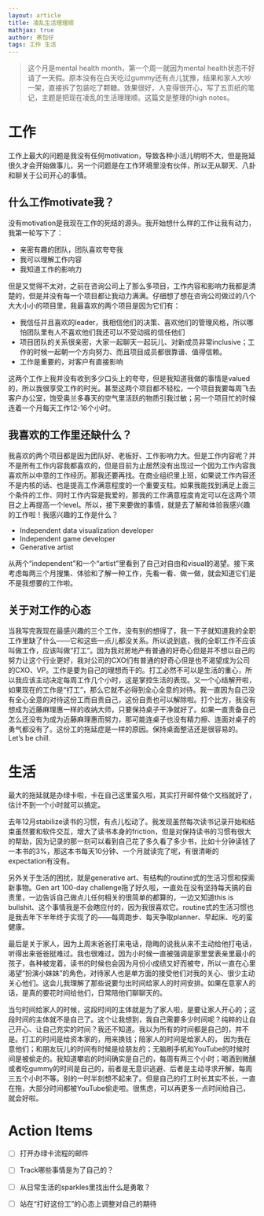 ```yaml
---
layout: article
title: 凌乱生活理理顺
mathjax: true
author: 茶包仔
tags: 工作 生活
---
```

> 这个月是mental health month，第一个周一就因为mental health状态不好请了一天假。原本没有在白天吃过gummy还有点儿犹豫，结果和家人大吵一架，直接拆了包装吃了颗糖。效果很好，人变得很开心，写了五页纸的笔记，主题是把现在凌乱的生活理理顺。这篇文是整理的high notes。

<!--more-->
# 工作

工作上最大的问题是我没有任何motivation，导致各种小活儿明明不大，但是拖延很久才会开始做事儿，另一个问题是在工作环境里没有伙伴，所以无从聊天、八卦和聊关于公司开心的事情。

## 什么工作motivate我？

没有motivation是我现在工作的死结的源头。我开始想什么样的工作让我有动力，我第一轮写下了：

- 亲密有趣的团队，团队喜欢夸夸我
- 我可以理解工作内容
- 我知道工作的影响力

但是又觉得不太对，之前在咨询公司上了那么多项目，工作内容和影响力我都是清楚的，但是并没有每一个项目都让我动力满满。仔细想了想在咨询公司做过的八个大大小小的项目里，我最喜欢的两个项目是因为它们有：

- 我信任并且喜欢的leader，我相信他们的决策、喜欢他们的管理风格，所以哪怕团队里有人不喜欢他们我还可以不受动摇的信任他们
- 项目团队的关系很亲密，大家一起聊天一起玩儿、对新成员非常inclusive；工作的时候一起朝一个方向努力、而且项目成员都很靠谱、值得信赖。
- 工作是重要的，对客户有直接影响

这两个工作上我并没有收到多少口头上的夸夸，但是我知道我做的事情是valued的，所以我很享受工作的时光。甚至这两个项目都不轻松，一个项目我要每周飞去客户办公室，饱受奥兰多春天的空气里活跃的物质引我过敏；另一个项目忙的时候连着一个月每天工作12-16个小时。

## 我喜欢的工作里还缺什么？

我喜欢的两个项目都是因为团队好、老板好、工作影响力大。但是工作内容呢？并不是所有工作内容我都喜欢的，但是目前为止居然没有出现过一个因为工作内容我喜欢所以中意的工作经历。那我还要再找。在商业组织里上班，如果说工作内容还不是内核的话、也是提高工作满意程度的一个重要支柱。如果我能找到满足上面三个条件的工作、同时工作内容是我爱的，那我的工作满意程度肯定可以在这两个项目之上再提高一个level。所以，接下来要做的事情，就是去了解和体验我感兴趣的工作啦！我感兴趣的工作是什么？

- Independent data visualization developer
- Independent game developer
- Generative artist

从两个“independent”和一个“artist”里看到了自己对自由和visual的渴望。接下来考虑每两三个月搜集、体验和了解一种工作，先看一看、做一做，就会知道它们是不是我想要的工作啦。

## 关于对工作的心态

当我写完我现在最感兴趣的三个工作，没有别的想得了，我一下子就知道我的全职工作里缺了什么——它和这些一点儿都没关系。所以说到底，我的全职工作不应该叫做工作，应该叫做“打工”。因为我对房地产有普通的好奇心但是并不想以自己的努力让这个行业更好，我对公司的CXO们有普通的好奇心但是也不渴望成为公司的CXO、VP。工作是要为自己的理想而干的。打工必然不可以是生活的重心，所以我应该主动决定每周工作几个小时，这是掌控生活的表现。又一个心结解开啦，如果现在的工作是“打工”，那么它就不必得到全心全意的对待。我一直因为自己没有全心全意的对待这份工而自责自己，这份自责也可以解除啦。打个比方，我没有想成为近藤麻理惠一样的收纳大师，只要保持桌子干净就好了。如果一直责备自己怎么还没有为成为近藤麻理惠而努力，那可能连桌子也没有精力擦、连面对桌子的勇气都没有了。这份工的拖延症是一样的原因。保持桌面整洁还是很容易的。Let’s be chill. 

# 生活

最大的拖延就是办绿卡啦，卡在自己这里蛮久啦，其实打开邮件做个文档就好了，估计不到一个小时就可以搞定。

去年12月stabilize读书的习惯，有点儿松动了。我发现虽然每次读书记录开始和结束虽然要和软件交互，增大了读书本身的friction，但是对保持读书的习惯有很大的帮助，因为记录的那一刻可以看到自己花了多久看了多少书，比如十分钟读钱了一本书的3%，那这本书每天10分钟、一个月就读完了呢，有很清晰的expectation有没有。

另外关于生活的困扰，就是generative art、有结构的routine式的生活习惯和探索新事物。Gen art 100-day challenge拖了好久啦，一直处在没有坚持每天搞的自责里，一边告诉自己做点儿任何相关的很简单的都算的，一边又知道this is bullshit、这个事情我是不会瞎应付的，因为我很喜欢它。routine式的生活习惯也是我去年下半年终于实现了的——每周跑步、每天争取planner、早起床、吃的蛮健康。

最后是关于家人，因为上周末爸爸打来电话，隐晦的说我从来不主动给他打电话，听得出来爸爸挺难过。我也很难过，因为小时候一直被强调是家里堂表亲里最小的孩子，各种被宠着，读书的时候也会因为月份小成绩又好而被夸，所以一直在心里渴望“扮演小妹妹”的角色，对待家人也是单方面的接受他们对我的关心、很少主动关心他们。这会儿我理解了那些说要匀出时间给家人的时间安排。如果在意家人的话，是真的要花时间给他们，日常陪他们聊聊天的。

当匀时间给家人的时候，这段时间的主体就是为了家人啦，是要让家人开心的；这段时间的主体就不是自己了。这个让我想到，我自己需要多少时间呢？纯粹的让自己开心、让自己充实的时间？我还不知道。我以为所有的时间都是自己的，并不是。打工的时间是给资本家的，用来换钱；陪家人的时间是给家人的， 因为我在意他们；和朋友玩儿的时间有时候是给朋友的；无脑刷手机和YouTube的时候时间是被偷走的。我知道攀岩的时间确实是自己的，每周有两三个小时；喝酒到微醺或者吃gummy的时间是自己的，前者是无意识逃避、后者是主动寻求开解，每周三五个小时不等。别的一时半刻想不起来了。但是自己的打工时长其实不长，一直在拖，大部分时间都被YouTube偷走啦。很焦虑，可以再更多一点时间给自己，就会好啦。

# Action Items

- [ ]  打开办绿卡流程的邮件
- [ ]  Track哪些事情是为了自己的？
- [ ]  从日常生活的sparkles里找出什么是勇敢？
- [ ]  站在“打好这份工”的心态上调整对自己的期待

